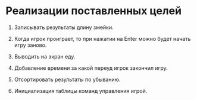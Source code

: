 # Реализации поставленных целей

1. Записывать  результаты  длину змейки.

2. Когда игрок проиграет, то при нажатии на Enter можно будет начать игру заново.

3. Выводить на экран еду.

4. Добавление времени за какой переуд игрок закончил игру.

5. Отсортировать результаты по убыванию.

6. Инициализация таблицы команд управления игрой.

